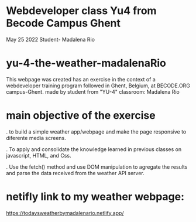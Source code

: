 # Webdeveloper class Yu4 from Becode Campus Ghent
May 25 2022
Student- Madalena Rio


# yu-4-the-weather-madalenaRio
This webpage was created has an exercise in the context of a webdeveloper training program followed in Ghent, Belgium, at BECODE.ORG campus-Ghent.
made by student from "YU-4" classroom: Madalena Rio

# main objective of the exercise

. to build a simple weather app/webpage and make the page responsive to diferente media screens.

. To apply and consolidate the knowledge learned in previous classes on javascript, HTML, and Css.

. Use the fetch() method and use DOM manipulation to agregate the results and parse the data received from the weather API server.


# netifly link to my weather webpage:
https://todaysweatherbymadalenario.netlify.app/

